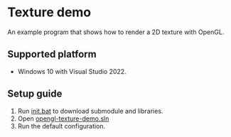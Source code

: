 # Texture demo
An example program that shows how to render a 2D texture with OpenGL.

## Supported platform
- Windows 10 with Visual Studio 2022.

## Setup guide
1. Run [init.bat](init.bat) to download submodule and libraries.
2. Open [opengl-texture-demo.sln](opengl-texture-demo.sln)
3. Run the default configuration.
